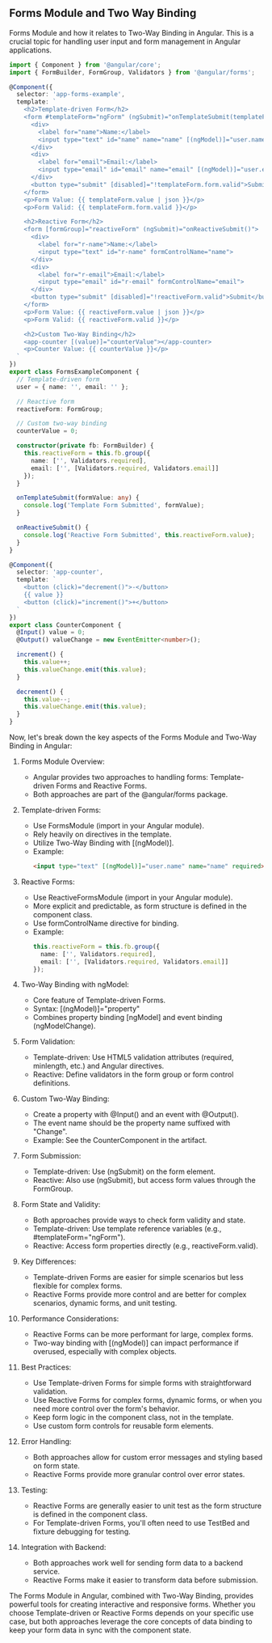 ## Forms Module and Two Way Binding

Forms Module and how it relates to Two-Way Binding in Angular. This is a crucial topic for handling user input and form management in Angular applications.



```typescript
import { Component } from '@angular/core';
import { FormBuilder, FormGroup, Validators } from '@angular/forms';

@Component({
  selector: 'app-forms-example',
  template: `
    <h2>Template-driven Form</h2>
    <form #templateForm="ngForm" (ngSubmit)="onTemplateSubmit(templateForm.value)">
      <div>
        <label for="name">Name:</label>
        <input type="text" id="name" name="name" [(ngModel)]="user.name" required>
      </div>
      <div>
        <label for="email">Email:</label>
        <input type="email" id="email" name="email" [(ngModel)]="user.email" required email>
      </div>
      <button type="submit" [disabled]="!templateForm.form.valid">Submit</button>
    </form>
    <p>Form Value: {{ templateForm.value | json }}</p>
    <p>Form Valid: {{ templateForm.form.valid }}</p>

    <h2>Reactive Form</h2>
    <form [formGroup]="reactiveForm" (ngSubmit)="onReactiveSubmit()">
      <div>
        <label for="r-name">Name:</label>
        <input type="text" id="r-name" formControlName="name">
      </div>
      <div>
        <label for="r-email">Email:</label>
        <input type="email" id="r-email" formControlName="email">
      </div>
      <button type="submit" [disabled]="!reactiveForm.valid">Submit</button>
    </form>
    <p>Form Value: {{ reactiveForm.value | json }}</p>
    <p>Form Valid: {{ reactiveForm.valid }}</p>

    <h2>Custom Two-Way Binding</h2>
    <app-counter [(value)]="counterValue"></app-counter>
    <p>Counter Value: {{ counterValue }}</p>
  `
})
export class FormsExampleComponent {
  // Template-driven form
  user = { name: '', email: '' };

  // Reactive form
  reactiveForm: FormGroup;

  // Custom two-way binding
  counterValue = 0;

  constructor(private fb: FormBuilder) {
    this.reactiveForm = this.fb.group({
      name: ['', Validators.required],
      email: ['', [Validators.required, Validators.email]]
    });
  }

  onTemplateSubmit(formValue: any) {
    console.log('Template Form Submitted', formValue);
  }

  onReactiveSubmit() {
    console.log('Reactive Form Submitted', this.reactiveForm.value);
  }
}

@Component({
  selector: 'app-counter',
  template: `
    <button (click)="decrement()">-</button>
    {{ value }}
    <button (click)="increment()">+</button>
  `
})
export class CounterComponent {
  @Input() value = 0;
  @Output() valueChange = new EventEmitter<number>();

  increment() {
    this.value++;
    this.valueChange.emit(this.value);
  }

  decrement() {
    this.value--;
    this.valueChange.emit(this.value);
  }
}

```

Now, let's break down the key aspects of the Forms Module and Two-Way Binding in Angular:

1. Forms Module Overview:
   - Angular provides two approaches to handling forms: Template-driven Forms and Reactive Forms.
   - Both approaches are part of the @angular/forms package.

2. Template-driven Forms:
   - Use FormsModule (import in your Angular module).
   - Rely heavily on directives in the template.
   - Utilize Two-Way Binding with [(ngModel)].
   - Example:
     ```html
     <input type="text" [(ngModel)]="user.name" name="name" required>
     ```

3. Reactive Forms:
   - Use ReactiveFormsModule (import in your Angular module).
   - More explicit and predictable, as form structure is defined in the component class.
   - Use formControlName directive for binding.
   - Example:
     ```typescript
     this.reactiveForm = this.fb.group({
       name: ['', Validators.required],
       email: ['', [Validators.required, Validators.email]]
     });
     ```

4. Two-Way Binding with ngModel:
   - Core feature of Template-driven Forms.
   - Syntax: [(ngModel)]="property"
   - Combines property binding [ngModel] and event binding (ngModelChange).

5. Form Validation:
   - Template-driven: Use HTML5 validation attributes (required, minlength, etc.) and Angular directives.
   - Reactive: Define validators in the form group or form control definitions.

6. Custom Two-Way Binding:
   - Create a property with @Input() and an event with @Output().
   - The event name should be the property name suffixed with "Change".
   - Example: See the CounterComponent in the artifact.

7. Form Submission:
   - Template-driven: Use (ngSubmit) on the form element.
   - Reactive: Also use (ngSubmit), but access form values through the FormGroup.

8. Form State and Validity:
   - Both approaches provide ways to check form validity and state.
   - Template-driven: Use template reference variables (e.g., #templateForm="ngForm").
   - Reactive: Access form properties directly (e.g., reactiveForm.valid).

9. Key Differences:
   - Template-driven Forms are easier for simple scenarios but less flexible for complex forms.
   - Reactive Forms provide more control and are better for complex scenarios, dynamic forms, and unit testing.

10. Performance Considerations:
    - Reactive Forms can be more performant for large, complex forms.
    - Two-way binding with [(ngModel)] can impact performance if overused, especially with complex objects.

11. Best Practices:
    - Use Template-driven Forms for simple forms with straightforward validation.
    - Use Reactive Forms for complex forms, dynamic forms, or when you need more control over the form's behavior.
    - Keep form logic in the component class, not in the template.
    - Use custom form controls for reusable form elements.

12. Error Handling:
    - Both approaches allow for custom error messages and styling based on form state.
    - Reactive Forms provide more granular control over error states.

13. Testing:
    - Reactive Forms are generally easier to unit test as the form structure is defined in the component class.
    - For Template-driven Forms, you'll often need to use TestBed and fixture debugging for testing.

14. Integration with Backend:
    - Both approaches work well for sending form data to a backend service.
    - Reactive Forms make it easier to transform data before submission.

The Forms Module in Angular, combined with Two-Way Binding, provides powerful tools for creating interactive and responsive forms. Whether you choose Template-driven or Reactive Forms depends on your specific use case, but both approaches leverage the core concepts of data binding to keep your form data in sync with the component state.
